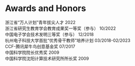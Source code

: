 ---
---

# Awards and Honors

浙江省“万人计划”青年拔尖人才   2022   
浙江省研究生教育学会教育成果奖一等奖（参与）  10/2022   
中国电子学会技术发明三等奖（参与） 12/2018  
杭州电子科技大学首批“优秀骨干教师”培养计划 03/2018-02/2023   
CCF-腾讯犀牛鸟创意基金奖 07/2017  
中国科学院院长优秀奖  2009  
中国科学院沈阳计算技术研究所所长奖  2009  
